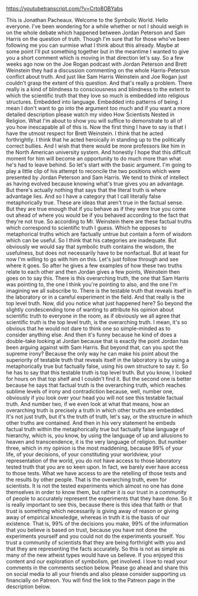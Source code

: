https://youtubetranscript.com/?v=Crto8OBYabs

 This is Jonathan Pacheaux. Welcome to the Symbolic World. Hello everyone. I've been wondering for a while whether or not I should weigh in on the whole debate which happened between Jordan Peterson and Sam Harris on the question of truth. Though I'm sure that for those who've been following me you can surmise what I think about this already. Maybe at some point I'll put something together but in the meantime I wanted to give you a short comment which is moving in that direction let's say. So a few weeks ago now on the Joe Rogan podcast with Jordan Peterson and Brett Weinstein they had a discussion commenting on the whole Harris-Peterson conflict about truth. And just like Sam Harris Weinstein and Joe Rogan just couldn't grasp the extent of this question. And that's really a problem. There really is a kind of blindness to consciousness and blindness to the extent to which the scientific truth that they love so much is embedded into religious structures. Embedded into language. Embedded into patterns of being. I mean I don't want to go into the argument too much and if you want a more detailed description please watch my video How Scientists Nested in Religion. What I'm about to show you will suffice to demonstrate to all of you how inescapable all of this is. Now the first thing I have to say is that I have the utmost respect for Brett Weinstein. I think that he acted forthrightly. I think that he acted heroically in standing up to the politically correct bullies. And I wish that there would be more professors like him in the North American university system. And honestly I hope that this difficult moment for him will become an opportunity to do much more than what he's had to leave behind. So let's start with the basic argument. I'm going to play a little clip of his attempt to reconcile the two positions which were presented by Jordan Peterson and Sam Harris. We tend to think of intellect as having evolved because knowing what's true gives you an advantage. But there's actually nothing that says that the literal truth is where advantage lies. And so I have a category that I call literally false metaphorically true. These are ideas that aren't true in the factual sense. But they are true enough that if you behave as if they were true you come out ahead of where you would be if you behaved according to the fact that they're not true. So according to Mr. Weinstein there are these factual truths which correspond to scientific truth I guess. Which he opposes to metaphorical truths which are factually untrue but contain a form of wisdom which can be useful. So I think that his categories are inadequate. But obviously we would say that symbolic truth contains the wisdom, the usefulness, but does not necessarily have to be nonfactual. But at least for now I'm willing to go with him on this. Let's just follow through and see where it goes. So after he gives a few examples of how these two truths relate to each other and then Jordan gives a few points, Weinstein then goes on to say this. There is this overarching truth, the one that Sam Harris was pointing to, the one I think you're pointing to also, and the one I'm imagining we all subscribe to. There is the testable truth that reveals itself in the laboratory or in a careful experiment in the field. And that really is the top level truth. Now, did you notice what just happened here? So beyond the slightly condescending tone of wanting to attribute his opinion about scientific truth to everyone in the room, as if obviously we all agree that scientific truth is the top level truth, is the overarching truth. I mean, it's so obvious that he would not dare to think one so simple-minded as to consider anything else. And then it's funny because he kind of does a double-take looking at Jordan because that is exactly the point Jordan has been arguing against with Sam Harris. But beyond that, can you spot the supreme irony? Because the only way he can make his point about the superiority of testable truth that reveals itself in the laboratory is by using a metaphorically true but factually false, using his own structure to say it. So he has to say that this testable truth is top level truth. But you know, I looked for hours on that top shelf and I couldn't find it. But the second one is better because he says that factual truth is the overarching truth, which reaches sublime levels of irony and contradiction because, well, number one, obviously if you look over your head you will not see this testable factual truth. And number two, if we even look at what that means, how an overarching truth is precisely a truth in which other truths are embedded. It's not just truth, but it's the truth of truth, let's say, or the structure in which other truths are contained. And then in his very statement he embeds factual truth within the metaphorically true but factually false language of hierarchy, which is, you know, by using the language of up and allusions to heaven and transcendence, it is the very language of religion. But number three, which in my opinion is the most maddening, because 99% of your life, of your decisions, of your constituting your worldview, your representation of the world, you do not have access to those laboratory tested truth that you are so keen upon. In fact, we barely ever have access to those tests. What we have access to are the retelling of those tests and the results by other people. That is the overarching truth, even for scientists. It is not the tested experiments which almost no one has done themselves in order to know them, but rather it is our trust in a community of people to accurately represent the experiments that they have done. So it is really important to see this, because there is this idea that faith or that trust is something which necessarily is giving away of reason or giving away of empirical knowledge, whereas in truth it is the basis of our existence. That is, 99% of the decisions you make, 99% of the information that you believe is based on trust, because you have not done the experiments yourself and you could not do the experiments yourself. You trust a community of scientists that they are being forthright with you and that they are representing the facts accurately. So this is not as simple as many of the new atheist types would have us believe. If you enjoyed this content and our exploration of symbolism, get involved. I love to read your comments in the comments section below. Please go ahead and share this on social media to all your friends and also please consider supporting us financially on Patreon. You will find the link to the Patreon page in the description below.